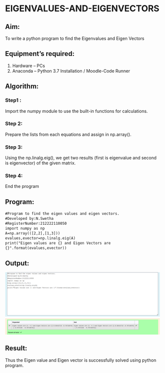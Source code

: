 # EIGENVALUES-AND-EIGENVECTORS
## Aim:
To write a python program to find the Eigenvalues and Eigen Vectors
## Equipment’s required:
1. 	Hardware – PCs
2. 	Anaconda – Python 3.7 Installation / Moodle-Code Runner
## Algorithm:
### Step1 : 
Import the numpy module to use the built-in functions for calculations.


### Step 2: 
Prepare the lists from each equations and assign in np.array().


### Step 3: 
Using the np.linalg.eig(),  we get two results (first is eigenvalue and second is eigenvector) of the given matrix.
### Step 4:
End the program



## Program:
```
#Program to find the eigen values and eigen vectors.
#Developed by:N.Swetha
#RegisterNumber:212222110050
import numpy as np
A=np.array(([2,2],[1,3]))
evalues,evector=np.linalg.eig(A)
print("Eigen values are {} and Eigen Vectors are {}".format(evalues,evector))
```

## Output:
![output](eigenvalues.png)

## Result:
Thus the Eigen value and Eigen vector is successfully solved using python program.
